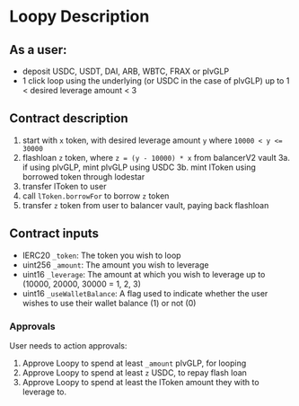 # Loopy Description

## As a user:

- deposit USDC, USDT, DAI, ARB, WBTC, FRAX or plvGLP
- 1 click loop using the underlying (or USDC in the case of plvGLP) up to 1 < desired leverage amount < 3

## Contract description

1. start with `x` token, with desired leverage amount `y` where `10000 < y <= 30000`
2. flashloan `z` token, where `z = (y - 10000) * x` from balancerV2 vault
3a. if using plvGLP, mint plvGLP using USDC
3b. mint lToken using borrowed token through lodestar
5. transfer lToken to user
6. call `lToken.borrowFor` to borrow `z` token
7. transfer `z` token from user to balancer vault, paying back flashloan

## Contract inputs

- IERC20 `_token`: The token you wish to loop
- uint256 `_amount`: The amount you wish to leverage
- uint16 `_leverage`: The amount at which you wish to leverage up to (10000, 20000, 30000 = 1, 2, 3)
- uint16 `_useWalletBalance`: A flag used to indicate whether the user wishes to use their wallet balance (1) or not (0)

### Approvals

User needs to action approvals:

1. Approve Loopy to spend at least `_amount` plvGLP, for looping
2. Approve Loopy to spend at least `z` USDC, to repay flash loan
3. Approve Loopy to spend at least the lToken amount they with to leverage to.
